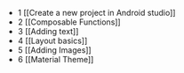 - 1 [[Create a new project in Android studio]]
- 2 [[Composable Functions]]
- 3 [[Adding text]]
- 4 [[Layout basics]]
- 5 [[Adding Images]]
- 6 [[Material Theme]]